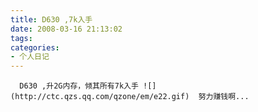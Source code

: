 ```yaml
---
title: D630 ,7k入手
date: 2008-03-16 21:13:02
tags:
categories:
- 个人日记
---
```

      D630 ,升2G内存，倾其所有7k入手 ![](http://ctc.qzs.qq.com/qzone/em/e22.gif)  努力赚钱啊...
